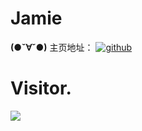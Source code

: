 # Jamie
**(●ˇ∀ˇ●)**
主页地址：
 [![github](https://img.shields.io/badge/github-Jamie-brightgreen.svg)](https://github.com/PotatoXi)
# Visitor.
<a href="https://visitorbadge.io/status?path=https%3A%2F%2Fgithub.com%2FPotatoXi%2FJamie"><img src="https://api.visitorbadge.io/api/daily?path=https%3A%2F%2Fgithub.com%2FPotatoXi%2FJamie&label=Visitor&labelColor=%232ccce4&countColor=%23555555&style=plastic" /></a>
